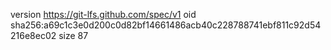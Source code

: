 version https://git-lfs.github.com/spec/v1
oid sha256:a69c1c3e0d200c0d82bf14661486acb40c228788741ebf811c92d54216e8ec02
size 87
